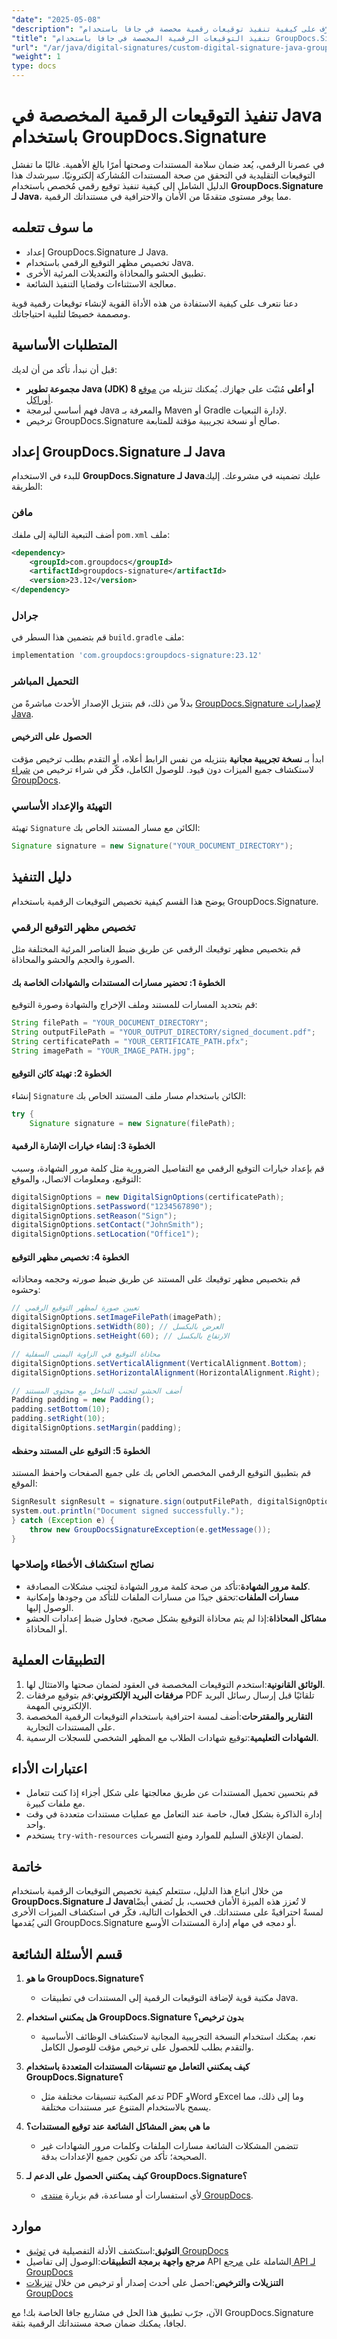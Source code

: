 ```yaml
---
"date": "2025-05-08"
"description": "تعرّف على كيفية تنفيذ توقيعات رقمية مخصصة في جافا باستخدام GroupDocs.Signature لتعزيز أمان المستندات واحترافيتها. اتبع هذا الدليل خطوة بخطوة."
"title": "تنفيذ التوقيعات الرقمية المخصصة في جافا باستخدام GroupDocs.Signature - دليل شامل"
"url": "/ar/java/digital-signatures/custom-digital-signature-java-groupdocs/"
"weight": 1
type: docs
---
```

# تنفيذ التوقيعات الرقمية المخصصة في Java باستخدام GroupDocs.Signature

في عصرنا الرقمي، يُعد ضمان سلامة المستندات وصحتها أمرًا بالغ الأهمية. غالبًا ما تفشل التوقيعات التقليدية في التحقق من صحة المستندات المُشاركة إلكترونيًا. سيرشدك هذا الدليل الشامل إلى كيفية تنفيذ توقيع رقمي مُخصص باستخدام **GroupDocs.Signature لـ Java**، مما يوفر مستوى متقدمًا من الأمان والاحترافية في مستنداتك الرقمية.

## ما سوف تتعلمه

- إعداد GroupDocs.Signature لـ Java.
- تخصيص مظهر التوقيع الرقمي باستخدام Java.
- تطبيق الحشو والمحاذاة والتعديلات المرئية الأخرى.
- معالجة الاستثناءات وقضايا التنفيذ الشائعة.

دعنا نتعرف على كيفية الاستفادة من هذه الأداة القوية لإنشاء توقيعات رقمية قوية ومصممة خصيصًا لتلبية احتياجاتك.

## المتطلبات الأساسية

قبل أن نبدأ، تأكد من أن لديك:

- **مجموعة تطوير Java (JDK) 8 أو أعلى** مُثبّت على جهازك. يُمكنك تنزيله من [موقع أوراكل](https://www.oracle.com/java/technologies/javase-jdk11-downloads.html).
- فهم أساسي لبرمجة Java والمعرفة بـ Maven أو Gradle لإدارة التبعيات.
- ترخيص GroupDocs.Signature صالح أو نسخة تجريبية مؤقتة للمتابعة.

## إعداد GroupDocs.Signature لـ Java

للبدء في الاستخدام **GroupDocs.Signature لـ Java**عليك تضمينه في مشروعك. إليك الطريقة:

### مافن

أضف التبعية التالية إلى ملفك `pom.xml` ملف:
```xml
<dependency>
    <groupId>com.groupdocs</groupId>
    <artifactId>groupdocs-signature</artifactId>
    <version>23.12</version>
</dependency>
```

### جرادل

قم بتضمين هذا السطر في `build.gradle` ملف:
```gradle
implementation 'com.groupdocs:groupdocs-signature:23.12'
```

### التحميل المباشر

بدلاً من ذلك، قم بتنزيل الإصدار الأحدث مباشرةً من [GroupDocs.Signature لإصدارات Java](https://releases.groupdocs.com/signature/java/).

#### الحصول على الترخيص

ابدأ بـ **نسخة تجريبية مجانية** بتنزيله من نفس الرابط أعلاه، أو التقدم بطلب ترخيص مؤقت لاستكشاف جميع الميزات دون قيود. للوصول الكامل، فكّر في شراء ترخيص من [شراء GroupDocs](https://purchase.groupdocs.com/buy).

### التهيئة والإعداد الأساسي

تهيئة `Signature` الكائن مع مسار المستند الخاص بك:
```java
Signature signature = new Signature("YOUR_DOCUMENT_DIRECTORY");
```

## دليل التنفيذ

يوضح هذا القسم كيفية تخصيص التوقيعات الرقمية باستخدام GroupDocs.Signature.

### تخصيص مظهر التوقيع الرقمي

قم بتخصيص مظهر توقيعك الرقمي عن طريق ضبط العناصر المرئية المختلفة مثل الصورة والحجم والحشو والمحاذاة.

#### الخطوة 1: تحضير مسارات المستندات والشهادات الخاصة بك

قم بتحديد المسارات للمستند وملف الإخراج والشهادة وصورة التوقيع:
```java
String filePath = "YOUR_DOCUMENT_DIRECTORY";
String outputFilePath = "YOUR_OUTPUT_DIRECTORY/signed_document.pdf";
String certificatePath = "YOUR_CERTIFICATE_PATH.pfx";
String imagePath = "YOUR_IMAGE_PATH.jpg";
```

#### الخطوة 2: تهيئة كائن التوقيع

إنشاء `Signature` الكائن باستخدام مسار ملف المستند الخاص بك:
```java
try {
    Signature signature = new Signature(filePath);
```

#### الخطوة 3: إنشاء خيارات الإشارة الرقمية

قم بإعداد خيارات التوقيع الرقمي مع التفاصيل الضرورية مثل كلمة مرور الشهادة، وسبب التوقيع، ومعلومات الاتصال، والموقع:
```java
digitalSignOptions = new DigitalSignOptions(certificatePath);
digitalSignOptions.setPassword("1234567890");
digitalSignOptions.setReason("Sign");
digitalSignOptions.setContact("JohnSmith");
digitalSignOptions.setLocation("Office1");
```

#### الخطوة 4: تخصيص مظهر التوقيع

قم بتخصيص مظهر توقيعك على المستند عن طريق ضبط صورته وحجمه ومحاذاته وحشوه:
```java
// تعيين صورة لمظهر التوقيع الرقمي
digitalSignOptions.setImageFilePath(imagePath);
digitalSignOptions.setWidth(80); // العرض بالبكسل
digitalSignOptions.setHeight(60); // الارتفاع بالبكسل

// محاذاة التوقيع في الزاوية اليمنى السفلية
digitalSignOptions.setVerticalAlignment(VerticalAlignment.Bottom);
digitalSignOptions.setHorizontalAlignment(HorizontalAlignment.Right);

// أضف الحشو لتجنب التداخل مع محتوى المستند
Padding padding = new Padding();
padding.setBottom(10);
padding.setRight(10);
digitalSignOptions.setMargin(padding);
```

#### الخطوة 5: التوقيع على المستند وحفظه

قم بتطبيق التوقيع الرقمي المخصص الخاص بك على جميع الصفحات واحفظ المستند الموقع:
```java
SignResult signResult = signature.sign(outputFilePath, digitalSignOptions);
system.out.println("Document signed successfully.");
} catch (Exception e) {
    throw new GroupDocsSignatureException(e.getMessage());
}
```

### نصائح استكشاف الأخطاء وإصلاحها

- **كلمة مرور الشهادة**:تأكد من صحة كلمة مرور الشهادة لتجنب مشكلات المصادقة.
- **مسارات الملفات**:تحقق جيدًا من مسارات الملفات للتأكد من وجودها وإمكانية الوصول إليها.
- **مشاكل المحاذاة**:إذا لم يتم محاذاة التوقيع بشكل صحيح، فحاول ضبط إعدادات الحشو أو المحاذاة.

## التطبيقات العملية

1. **الوثائق القانونية**:استخدم التوقيعات المخصصة في العقود لضمان صحتها والامتثال لها.
2. **مرفقات البريد الإلكتروني**:قم بتوقيع مرفقات PDF تلقائيًا قبل إرسال رسائل البريد الإلكتروني المهمة.
3. **التقارير والمقترحات**:أضف لمسة احترافية باستخدام التوقيعات الرقمية المخصصة على المستندات التجارية.
4. **الشهادات التعليمية**:توقيع شهادات الطلاب مع المظهر الشخصي للسجلات الرسمية.

## اعتبارات الأداء

- قم بتحسين تحميل المستندات عن طريق معالجتها على شكل أجزاء إذا كنت تتعامل مع ملفات كبيرة.
- إدارة الذاكرة بشكل فعال، خاصة عند التعامل مع عمليات مستندات متعددة في وقت واحد.
- يستخدم `try-with-resources` لضمان الإغلاق السليم للموارد ومنع التسربات.

## خاتمة

من خلال اتباع هذا الدليل، ستتعلم كيفية تخصيص التوقيعات الرقمية باستخدام **GroupDocs.Signature لـ Java**لا تُعزز هذه الميزة الأمان فحسب، بل تُضفي أيضًا لمسةً احترافيةً على مستنداتك. في الخطوات التالية، فكّر في استكشاف الميزات الأخرى التي يُقدمها GroupDocs.Signature أو دمجه في مهام إدارة المستندات الأوسع.

## قسم الأسئلة الشائعة

1. **ما هو GroupDocs.Signature؟**
   - مكتبة قوية لإضافة التوقيعات الرقمية إلى المستندات في تطبيقات Java.

2. **هل يمكنني استخدام GroupDocs.Signature بدون ترخيص؟**
   - نعم، يمكنك استخدام النسخة التجريبية المجانية لاستكشاف الوظائف الأساسية والتقدم بطلب للحصول على ترخيص مؤقت للوصول الكامل.

3. **كيف يمكنني التعامل مع تنسيقات المستندات المتعددة باستخدام GroupDocs.Signature؟**
   - تدعم المكتبة تنسيقات مختلفة مثل PDF وWord وExcel وما إلى ذلك، مما يسمح بالاستخدام المتنوع عبر مستندات مختلفة.

4. **ما هي بعض المشاكل الشائعة عند توقيع المستندات؟**
   - تتضمن المشكلات الشائعة مسارات الملفات وكلمات مرور الشهادات غير الصحيحة؛ تأكد من تكوين جميع الإعدادات بدقة.

5. **كيف يمكنني الحصول على الدعم لـ GroupDocs.Signature؟**
   - لأي استفسارات أو مساعدة، قم بزيارة [منتدى GroupDocs](https://forum.groupdocs.com/c/signature/).

## موارد

- **التوثيق**:استكشف الأدلة التفصيلية في [توثيق GroupDocs](https://docs.groupdocs.com/signature/java/)
- **مرجع واجهة برمجة التطبيقات**:الوصول إلى تفاصيل API الشاملة على [مرجع API لـ GroupDocs](https://reference.groupdocs.com/signature/java/)
- **التنزيلات والترخيص**:احصل على أحدث إصدار أو ترخيص من خلال [تنزيلات GroupDocs](https://releases.groupdocs.com/signature/java/)

الآن، جرّب تطبيق هذا الحل في مشاريع جافا الخاصة بك! مع GroupDocs.Signature لجافا، يمكنك ضمان صحة مستنداتك الرقمية بثقة.